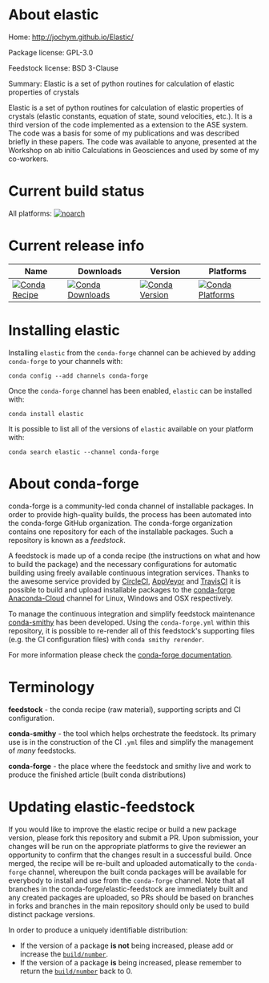 About elastic
=============

Home: http://jochym.github.io/Elastic/

Package license: GPL-3.0

Feedstock license: BSD 3-Clause

Summary: Elastic is a set of python routines for calculation of elastic properties of crystals

Elastic is a set of python routines for calculation of elastic properties
of crystals (elastic constants, equation of state, sound velocities, etc.).
It is a third version of the code implemented as a extension to the ASE system.
The code was a basis for some of my publications and was described briefly
in these papers. The code was available to anyone, presented at the Workshop
on ab initio Calculations in Geosciences and used by some of my co-workers.


Current build status
====================

All platforms:
[![noarch](https://img.shields.io/circleci/project/github/conda-forge/elastic-feedstock/master.svg?label=noarch)](https://circleci.com/gh/conda-forge/elastic-feedstock)

Current release info
====================

| Name | Downloads | Version | Platforms |
| --- | --- | --- | --- |
| [![Conda Recipe](https://img.shields.io/badge/recipe-elastic-green.svg)](https://anaconda.org/conda-forge/elastic) | [![Conda Downloads](https://img.shields.io/conda/dn/conda-forge/elastic.svg)](https://anaconda.org/conda-forge/elastic) | [![Conda Version](https://img.shields.io/conda/vn/conda-forge/elastic.svg)](https://anaconda.org/conda-forge/elastic) | [![Conda Platforms](https://img.shields.io/conda/pn/conda-forge/elastic.svg)](https://anaconda.org/conda-forge/elastic) |

Installing elastic
==================

Installing `elastic` from the `conda-forge` channel can be achieved by adding `conda-forge` to your channels with:

```
conda config --add channels conda-forge
```

Once the `conda-forge` channel has been enabled, `elastic` can be installed with:

```
conda install elastic
```

It is possible to list all of the versions of `elastic` available on your platform with:

```
conda search elastic --channel conda-forge
```


About conda-forge
=================

conda-forge is a community-led conda channel of installable packages.
In order to provide high-quality builds, the process has been automated into the
conda-forge GitHub organization. The conda-forge organization contains one repository
for each of the installable packages. Such a repository is known as a *feedstock*.

A feedstock is made up of a conda recipe (the instructions on what and how to build
the package) and the necessary configurations for automatic building using freely
available continuous integration services. Thanks to the awesome service provided by
[CircleCI](https://circleci.com/), [AppVeyor](http://www.appveyor.com/)
and [TravisCI](https://travis-ci.org/) it is possible to build and upload installable
packages to the [conda-forge](https://anaconda.org/conda-forge)
[Anaconda-Cloud](http://docs.anaconda.org/) channel for Linux, Windows and OSX respectively.

To manage the continuous integration and simplify feedstock maintenance
[conda-smithy](http://github.com/conda-forge/conda-smithy) has been developed.
Using the ``conda-forge.yml`` within this repository, it is possible to re-render all of
this feedstock's supporting files (e.g. the CI configuration files) with ``conda smithy rerender``.

For more information please check the [conda-forge documentation](https://conda-forge.org/docs/).

Terminology
===========

**feedstock** - the conda recipe (raw material), supporting scripts and CI configuration.

**conda-smithy** - the tool which helps orchestrate the feedstock.
                   Its primary use is in the construction of the CI ``.yml`` files
                   and simplify the management of *many* feedstocks.

**conda-forge** - the place where the feedstock and smithy live and work to
                  produce the finished article (built conda distributions)


Updating elastic-feedstock
==========================

If you would like to improve the elastic recipe or build a new
package version, please fork this repository and submit a PR. Upon submission,
your changes will be run on the appropriate platforms to give the reviewer an
opportunity to confirm that the changes result in a successful build. Once
merged, the recipe will be re-built and uploaded automatically to the
`conda-forge` channel, whereupon the built conda packages will be available for
everybody to install and use from the `conda-forge` channel.
Note that all branches in the conda-forge/elastic-feedstock are
immediately built and any created packages are uploaded, so PRs should be based
on branches in forks and branches in the main repository should only be used to
build distinct package versions.

In order to produce a uniquely identifiable distribution:
 * If the version of a package **is not** being increased, please add or increase
   the [``build/number``](http://conda.pydata.org/docs/building/meta-yaml.html#build-number-and-string).
 * If the version of a package **is** being increased, please remember to return
   the [``build/number``](http://conda.pydata.org/docs/building/meta-yaml.html#build-number-and-string)
   back to 0.